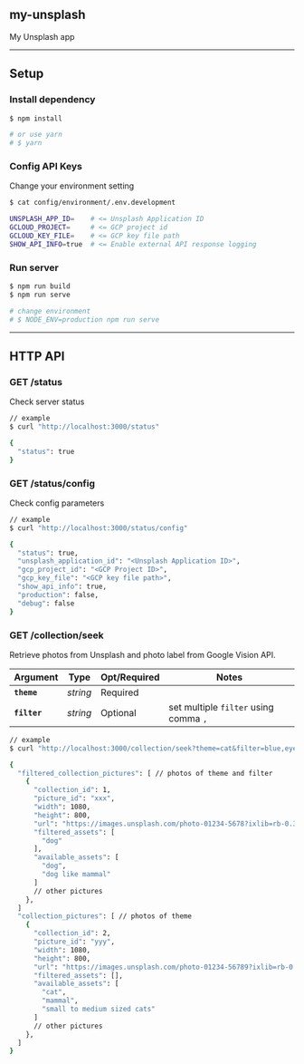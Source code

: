 my-unsplash
----
My Unsplash app

----

## Setup

### Install dependency

```bash
$ npm install

# or use yarn
# $ yarn
```

### Config API Keys

Change your environment setting

```bash
$ cat config/environment/.env.development

UNSPLASH_APP_ID=    # <= Unsplash Application ID
GCLOUD_PROJECT=     # <= GCP project id
GCLOUD_KEY_FILE=    # <= GCP key file path
SHOW_API_INFO=true  # <= Enable external API response logging
```

### Run server

```bash
$ npm run build
$ npm run serve

# change environment
# $ NODE_ENV=production npm run serve
```

----

## HTTP API

### GET /status

Check server status

```bash
// example
$ curl "http://localhost:3000/status"

{
  "status": true
}
```

### GET /status/config

Check config parameters

```bash
// example
$ curl "http://localhost:3000/status/config"

{
  "status": true,
  "unsplash_application_id": "<Unsplash Application ID>",
  "gcp_project_id": "<GCP Project ID>",
  "gcp_key_file": "<GCP key file path>",
  "show_api_info": true,
  "production": false,
  "debug": false
}
```

### GET /collection/seek

Retrieve photos from Unsplash and photo label from Google Vision API.

| Argument | Type | Opt/Required | Notes |
|---|---|---|---|
|__`theme`__|_string_|Required|||
|__`filter`__|_string_|Optional|set multiple `filter` using comma `,`|

```bash
// example
$ curl "http://localhost:3000/collection/seek?theme=cat&filter=blue,eye,dog"

{
  "filtered_collection_pictures": [ // photos of theme and filter
    {
      "collection_id": 1,
      "picture_id": "xxx",
      "width": 1080,
      "height": 800,
      "url": "https://images.unsplash.com/photo-01234-5678?ixlib=rb-0.3.5&q=80&fm=jpg&crop=entropy&cs=tinysrgb&w=1080&fit=max&s=f88ef5795f389cec34061a5cb14aa904",
      "filtered_assets": [
        "dog"
      ],
      "available_assets": [
        "dog",
        "dog like mammal"
      ]
      // other pictures
    },
  ]
  "collection_pictures": [ // photos of theme
    {
      "collection_id": 2,
      "picture_id": "yyy",
      "width": 1080,
      "height": 800,
      "url": "https://images.unsplash.com/photo-01234-56789?ixlib=rb-0.3.5&q=80&fm=jpg&crop=entropy&cs=tinysrgb&w=1080&fit=max&s=67592e340e017ad0bf7a44c6852d6ad7",
      "filtered_assets": [],
      "available_assets": [
        "cat",
        "mammal",
        "small to medium sized cats"
      ]
      // other pictures
    },
  ]
}
```
